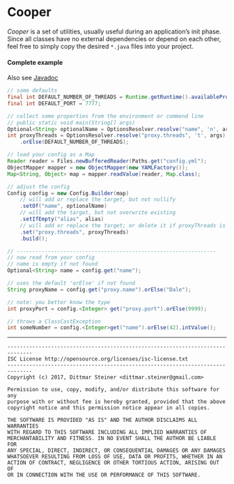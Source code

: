 # Cooper

_Cooper_ is a set of utilities, usually useful during an application’s init phase. 
Since all classes have no external dependencies or depend on each other, feel free to simply copy the desired `*.java` files into your project.

#### Complete example

Also see [Javadoc](https://dittmarsteiner.github.io/cooper/)

```Java
// some defaults
final int DEFAULT_NUMBER_OF_THREADS = Runtime.getRuntime().availableProcessors() * 4;
final int DEFAULT_PORT = 7777;

// collect some properties from the environment or commend line
// public static void main(String[] args)
Optional<String> optionalName = OptionsResolver.resolve("name", 'n', args);
int proxyThreads = OptionsResolver.resolve("proxy.threads", 't', args).map(Integer::parseInt)
    .orElse(DEFAULT_NUMBER_OF_THREADS);

// load your config as a Map
Reader reader = Files.newBufferedReader(Paths.get("config.yml");
ObjectMapper mapper = new ObjectMapper(new YAMLFactory());
Map<String, Object> map = mapper.readValue(reader, Map.class);

// adjust the config
Config config = new Config.Builder(map)
    // will add or replace the target, but not nullify
    .setOf("name", optionalName)
    // will add the target, but not overwrite existing
    .setIfEmpty("alias", alias)
    // will add or replace the target; or delete it if proxyThreads is 'null'
    .set("proxy.threads", proxyThreads)
    .build();

// ----------------------------------------------------------------
// now read from your config
// name is empty if not found
Optional<String> name = config.get("name");

// uses the default 'orElse' if not found
String proxyName = config.get("proxy.name").orElse("Dale");

// note: you better know the type
int proxyPort = config.<Integer> get("proxy.port").orElse(9999);

// throws a ClassCastException
int someNumber = config.<Integer>get("name").orElse(42).intValue();
```

---

    ------------------------------------------------------------------------------
    ISC License http://opensource.org/licenses/isc-license.txt
    ------------------------------------------------------------------------------
    Copyright (c) 2017, Dittmar Steiner <dittmar.steiner@gmail.com>
    
    Permission to use, copy, modify, and/or distribute this software for any
    purpose with or without fee is hereby granted, provided that the above
    copyright notice and this permission notice appear in all copies.
    
    THE SOFTWARE IS PROVIDED "AS IS" AND THE AUTHOR DISCLAIMS ALL WARRANTIES
    WITH REGARD TO THIS SOFTWARE INCLUDING ALL IMPLIED WARRANTIES OF
    MERCHANTABILITY AND FITNESS. IN NO EVENT SHALL THE AUTHOR BE LIABLE FOR
    ANY SPECIAL, DIRECT, INDIRECT, OR CONSEQUENTIAL DAMAGES OR ANY DAMAGES
    WHATSOEVER RESULTING FROM LOSS OF USE, DATA OR PROFITS, WHETHER IN AN
    ACTION OF CONTRACT, NEGLIGENCE OR OTHER TORTIOUS ACTION, ARISING OUT OF
    OR IN CONNECTION WITH THE USE OR PERFORMANCE OF THIS SOFTWARE.
